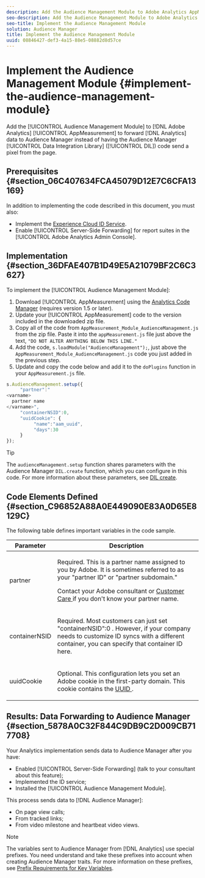 ```yaml
---
description: Add the Audience Management Module to Adobe Analytics AppMeasurement to forward Analytics data to Audience Manager instead of having the Audience Manager Data Integration Library (DIL) code send a pixel from the page.
seo-description: Add the Audience Management Module to Adobe Analytics AppMeasurement to forward Analytics data to Audience Manager instead of having the Audience Manager Data Integration Library (DIL) code send a pixel from the page.
seo-title: Implement the Audience Management Module
solution: Audience Manager
title: Implement the Audience Management Module
uuid: 08846427-def3-4a15-88e5-08882d8d57ce
---
```


# Implement the Audience Management Module  {#implement-the-audience-management-module}

Add the [!UICONTROL Audience Management Module] to [!DNL Adobe Analytics] [!UICONTROL AppMeasurement] to forward [!DNL Analytics] data to Audience Manager instead of having the Audience Manager [!UICONTROL Data Integration Library] ([!UICONTROL DIL]) code send a pixel from the page.

## Prerequisites {#section_06C407634FCA45079D12E7C6CFA13169}

In addition to implementing the code described in this document, you must also:

* Implement the [Experience Cloud ID Service](https://marketing.adobe.com/resources/help/en_US/mcvid/).
* Enable [!UICONTROL Server-Side Forwarding] for report suites in the [!UICONTROL Adobe Analytics Admin Console].

## Implementation {#section_36DFAE407B1D49E5A21079BF2C6C3627}

To implement the [!UICONTROL Audience Management Module]:

1. Download [!UICONTROL AppMeasurement] using the [Analytics Code Manager](https://marketing.adobe.com/resources/help/en_US/reference/code_manager_admin.html) (requires version 1.5 or later).
1. Update your [!UICONTROL AppMeasurement] code to the version included in the downloaded zip file.
1. Copy all of the code from `AppMeasurement_Module_AudienceManagement.js` from the zip file. Paste it into the `appMeasurement.js` file just above the text, `"DO NOT ALTER ANYTHING BELOW THIS LINE."`
1. Add the code, `s.loadModule("AudienceManagement");`, just above the `AppMeasurement_Module_AudienceManagement.js` code you just added in the previous step.
1. Update and copy the code below and add it to the `doPlugins` function in your `AppMeasurement.js` file.

```js
s.AudienceManagement.setup({ 
     "partner":" 
<varname>
  partner name 
</varname>", 
     "containerNSID":0, 
     "uuidCookie": { 
          "name":"aam_uuid", 
          "days":30 
     } 
});
```

>[!TIP]
>
>The `audienceManagement.setup` function shares parameters with the Audience Manager `DIL.create` function, which you can configure in this code. For more information about these parameters, see [DIL create](../../dil/dil-class-overview/dil-create.md#reference_F87131F6C1CC4ECCA064B24B91710FD4).

## Code Elements Defined {#section_C96852A88A0E449090E83A0D65E8129C}

The following table defines important variables in the code sample.

<table id="table_A7EA5A61EE47483BA6F160183959A3A5"> 
 <thead> 
  <tr> 
   <th colname="col1" class="entry"> Parameter </th> 
   <th colname="col2" class="entry"> Description </th> 
  </tr> 
 </thead>
 <tbody> 
  <tr> 
   <td colname="col1"> <p> <span class="codeph"> partner </span> </p> </td> 
   <td colname="col2"> <p>Required. This is a partner name assigned to you by Adobe. It is sometimes referred to as your "partner ID" or "partner subdomain." </p> <p>Contact your Adobe consultant or <a href="https://helpx.adobe.com/marketing-cloud/contact-support.html" format="https" scope="external"> Customer Care </a> if you don't know your partner name. </p> </td> 
  </tr> 
  <tr> 
   <td colname="col1"> <p> <span class="codeph"> containerNSID </span> </p> </td> 
   <td colname="col2"> <p>Required. Most customers can just set <span class="codeph"> "containerNSID":0 </span>. However, if your company needs to customize ID syncs with a different container, you can specify that container ID here. </p> </td>
  </tr> 
  <tr> 
   <td colname="col1"> <p> <span class="codeph"> uuidCookie </span> </p> </td> 
   <td colname="col2"> <p>Optional. This configuration lets you set an <span class="keyword"> Adobe </span> cookie in the first-party domain. This cookie contains the <a href="../../reference/ids-in-aam.md#reference_D55EC67D86664B7499F3257BB870FEC8"> UUID </a>. </p> </td>
  </tr>
 </tbody>
</table>

## Results: Data Forwarding to Audience Manager {#section_5878A0C32F844C9DB9C2D009CB717708}

Your Analytics implementation sends data to Audience Manager after you have:

* Enabled [!UICONTROL Server-Side Forwarding] (talk to your consultant about this feature);
* Implemented the ID service;
* Installed the [!UICONTROL Audience Management Module].

This process sends data to [!DNL Audience Manager]:

* On page view calls;
* From tracked links;
* From video milestone and heartbeat video views.

>[!NOTE]
>
>The variables sent to Audience Manager from [!DNL Analytics] use special prefixes. You need understand and take these prefixes into account when creating Audience Manager traits. For more information on these prefixes, see [Prefix Requirements for Key Variables](../../features/traits/trait-variable-prefixes.md#reference_E6F1E4257F664FC2A797C406BF147ABC).